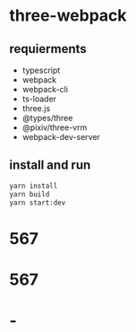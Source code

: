 # three-webpack

## requierments

- typescript
- webpack
- webpack-cli
- ts-loader
- three.js
- @types/three
- @pixiv/three-vrm
- webpack-dev-server

## install and run

```bash
yarn install
yarn build
yarn start:dev
```
# 567
# 567
# -
